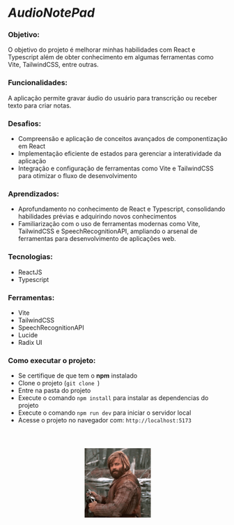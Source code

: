 # *AudioNotePad*

### Objetivo:
O objetivo do projeto é melhorar minhas habilidades com React e Typescript além de obter conhecimento em algumas ferramentas como Vite, TailwindCSS, entre outras.

### Funcionalidades:
A aplicação permite gravar áudio do usuário para transcrição ou receber texto para criar notas.

### Desafios:
- Compreensão e aplicação de conceitos avançados de componentização em React
- Implementação eficiente de estados para gerenciar a interatividade da aplicação
- Integração e configuração de ferramentas como Vite e TailwindCSS para otimizar o fluxo de desenvolvimento
### Aprendizados:
- Aprofundamento no conhecimento de React e Typescript, consolidando habilidades prévias e adquirindo novos conhecimentos
- Familiarização com o uso de ferramentas modernas como Vite, TailwindCSS e SpeechRecognitionAPI, ampliando o arsenal de ferramentas para desenvolvimento de aplicações web.
### Tecnologias:
- ReactJS
- Typescript
### Ferramentas:
- Vite
- TailwindCSS
- SpeechRecognitionAPI
- Lucide
- Radix UI
### Como executar o projeto:
- Se certifique de que tem o **npm** instalado
- Clone o projeto (`git clone `)
- Entre na pasta do projeto
- Execute o comando `npm install` para instalar as dependencias do projeto
- Execute o comando `npm run dev` para iniciar o servidor local
- Acesse o projeto no navegador com: `http://localhost:5173`

#

<br>

<div align="center">
  <a  href="https://github.com/jeffersontavaresdm">
    <img width="30%" src="https://github.com/jeffersontavaresdm/jeffersontavaresdm/blob/main/images/rs.gif" width="25"/>
  </a>
</div>
